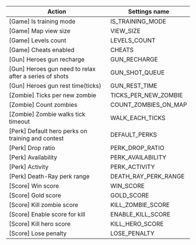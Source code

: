 | Action | Settings name |
|--------|---------------|
| [Game] Is training mode | IS_TRAINING_MODE |
| [Game] Map view size | VIEW_SIZE |
| [Game] Levels count | LEVELS_COUNT |
| [Game] Cheats enabled | CHEATS |
| [Gun] Heroes gun recharge | GUN_RECHARGE |
| [Gun] Heroes gun need to relax after a series of shots | GUN_SHOT_QUEUE |
| [Gun] Heroes gun rest time(ticks) | GUN_REST_TIME |
| [Zombie] Ticks per new zombie | TICKS_PER_NEW_ZOMBIE |
| [Zombie] Count zombies | COUNT_ZOMBIES_ON_MAP |
| [Zombie] Zombie walks tick timeout | WALK_EACH_TICKS |
| [Perk] Default hero perks on training and contest | DEFAULT_PERKS |
| [Perk] Drop ratio | PERK_DROP_RATIO |
| [Perk] Availability | PERK_AVAILABILITY |
| [Perk] Activity | PERK_ACTIVITY |
| [Perk] Death-Ray perk range | DEATH_RAY_PERK_RANGE |
| [Score] Win score | WIN_SCORE |
| [Score] Gold score | GOLD_SCORE |
| [Score] Kill zombie score | KILL_ZOMBIE_SCORE |
| [Score] Enable score for kill | ENABLE_KILL_SCORE |
| [Score] Kill hero score | KILL_HERO_SCORE |
| [Score] Lose penalty | LOSE_PENALTY |
